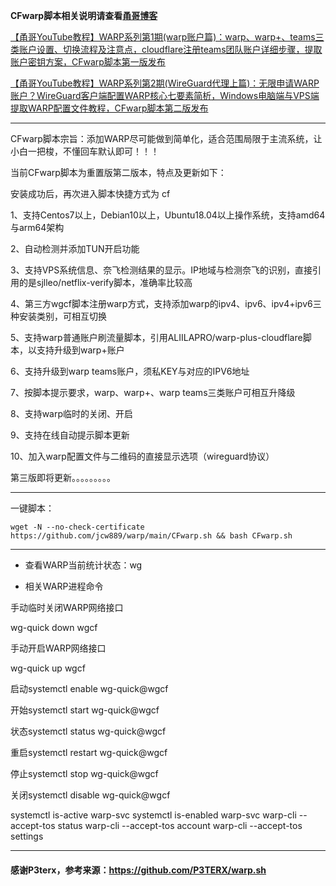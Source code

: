 **CFwarp脚本相关说明请查看[甬哥博客](https://ygkkk.blogspot.com/2022/09/gitlabcfwarpwarpwarp.html)**


[【甬哥YouTube教程】WARP系列第1期(warp账户篇)：warp、warp+、teams三类账户设置、切换流程及注意点，cloudflare注册teams团队账户详细步骤，提取账户密钥方案，CFwarp脚本第一版发布](https://youtu.be/Se5kI07k9eA)

[【甬哥YouTube教程】WARP系列第2期(WireGuard代理上篇)：无限申请WARP账户？WireGuard客户端配置WARP核心七要素简析，Windows电脑端与VPS端提取WARP配置文件教程，CFwarp脚本第二版发布](https://youtu.be/rGbhnTuCUcw)

------------------------------------------------------------------------------------------------------------------------------------

CFwarp脚本宗旨：添加WARP尽可能做到简单化，适合范围局限于主流系统，让小白一把梭，不懂回车默认即可！！！

当前CFwarp脚本为重置版第二版本，特点及更新如下：

安装成功后，再次进入脚本快捷方式为 cf

1、支持Centos7以上，Debian10以上，Ubuntu18.04以上操作系统，支持amd64与arm64架构

2、自动检测并添加TUN开启功能

3、支持VPS系统信息、奈飞检测结果的显示。IP地域与检测奈飞的识别，直接引用的是sjlleo/netflix-verify脚本，准确率比较高

4、第三方wgcf脚本注册warp方式，支持添加warp的ipv4、ipv6、ipv4+ipv6三种安装类别，可相互切换

5、支持warp普通账户刷流量脚本，引用ALIILAPRO/warp-plus-cloudflare脚本，以支持升级到warp+账户

6、支持升级到warp teams账户，须私KEY与对应的IPV6地址

7、按脚本提示要求，warp、warp+、warp teams三类账户可相互升降级

8、支持warp临时的关闭、开启

9、支持在线自动提示脚本更新

10、加入warp配置文件与二维码的直接显示选项（wireguard协议）


第三版即将更新。。。。。。。。。

------------------------------------------------------------------------------------------------------------------------------

一键脚本：
```
wget -N --no-check-certificate https://github.com/jcw889/warp/main/CFwarp.sh && bash CFwarp.sh
```
----------------------------------------------------------------------------------------------------------------------

- 查看WARP当前统计状态：wg

- 相关WARP进程命令

手动临时关闭WARP网络接口

wg-quick down wgcf

手动开启WARP网络接口

wg-quick up wgcf

启动systemctl enable wg-quick@wgcf

开始systemctl start wg-quick@wgcf

状态systemctl status wg-quick@wgcf

重启systemctl restart wg-quick@wgcf

停止systemctl stop wg-quick@wgcf

关闭systemctl disable wg-quick@wgcf

systemctl is-active warp-svc
systemctl is-enabled warp-svc
warp-cli --accept-tos status
warp-cli --accept-tos account
warp-cli --accept-tos settings

---------------------------------------------------------------------------------------------------------
#### 感谢P3terx，参考来源：https://github.com/P3TERX/warp.sh

